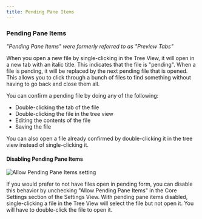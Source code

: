 ```yaml
---
title: Pending Pane Items
---
```


### Pending Pane Items

_"Pending Pane Items" were formerly referred to as "Preview Tabs"_

When you open a new file by single-clicking in the Tree View, it will open in a new tab with an italic title. This indicates that the file is "pending". When a file is pending, it will be replaced by the next pending file that is opened. This allows you to click through a bunch of files to find something without having to go back and close them all.

You can confirm a pending file by doing any of the following:

- Double-clicking the tab of the file
- Double-clicking the file in the tree view
- Editing the contents of the file
- Saving the file

You can also open a file already confirmed by double-clicking it in the tree view instead of single-clicking it.

#### Disabling Pending Pane Items

![Allow Pending Pane Items setting](../../images/allow-pending-pane-items.png "Allow Pending Pane Items setting")

If you would prefer to not have files open in pending form, you can disable this behavior by unchecking "Allow Pending Pane Items" in the Core Settings section of the Settings View. With pending pane items disabled, single-clicking a file in the Tree View will select the file but not open it. You will have to double-click the file to open it.
